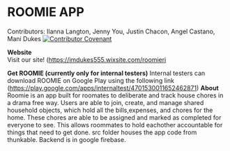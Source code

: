 # ROOMIE APP
Contributors: Ilanna Langton, Jenny You, Justin Chacon, Angel Castano, Mani Dukes
[![Contributor Covenant](https://img.shields.io/badge/Contributor%20Covenant-2.1-4baaaa.svg)](CONDUCT.md)

**Website** <br>
Visit our site!
(https://imdukes555.wixsite.com/roomieri

**Get ROOMIE (currently only for internal testers)**
Internal testers can download ROOMIE on Google Play using the following link (https://play.google.com/apps/internaltest/4701530011652462871)
**About** <br>
Roomie is an app built for roomates to deliberate and track house chores in a drama free way. Users are able to join, create, and manage shared household objects, which hold all the bills,expenses, and chores for the home. These chores are able to be assigned and marked as completed for everyone to see. This allows roommates to hold eachother accountable for things that need to get done. src folder houses the app code from thunkable. Backend is in google firebase. 






